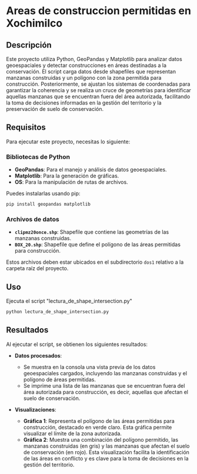 # Areas de construccion permitidas en Xochimilco

## Descripción
Este proyecto utiliza Python, GeoPandas y Matplotlib para analizar datos geoespaciales y detectar construcciones en áreas destinadas a la conservación. El script carga datos desde shapefiles que representan manzanas construidas y un polígono con la zona permitida para construcción. Posteriormente, se ajustan los sistemas de coordenadas para garantizar la coherencia y se realiza un cruce de geometrías para identificar aquellas manzanas que se encuentran fuera del área autorizada, facilitando la toma de decisiones informadas en la gestión del territorio y la preservación de suelo de conservación.

## Requisitos

Para ejecutar este proyecto, necesitas lo siguiente:

### Bibliotecas de Python
- **GeoPandas**: Para el manejo y análisis de datos geoespaciales.
- **Matplotlib**: Para la generación de gráficas.
- **OS**: Para la manipulación de rutas de archivos.

Puedes instalarlas usando pip:
```bash
pip install geopandas matplotlib
```


### Archivos de datos
- **`clipmz20once.shp`**: Shapefile que contiene las geometrías de las manzanas construidas.
- **`BOX_20.shp`**: Shapefile que define el polígono de las áreas permitidas para construcción.

Estos archivos deben estar ubicados en el subdirectorio `dos1` relativo a la carpeta raíz del proyecto.

## Uso
Ejecuta el script "lectura_de_shape_intersection.py"
```bash
python lectura_de_shape_intersection.py
```
## Resultados

Al ejecutar el script, se obtienen los siguientes resultados:

- **Datos procesados**:  
  - Se muestra en la consola una vista previa de los datos geoespaciales cargados, incluyendo las manzanas construidas y el polígono de áreas permitidas.  
  - Se imprime una lista de las manzanas que se encuentran fuera del área autorizada para construcción, es decir, aquellas que afectan el suelo de conservación.  

- **Visualizaciones**:  
  - **Gráfica 1**: Representa el polígono de las áreas permitidas para construcción, destacado en verde claro. Esta gráfica permite visualizar el límite de la zona autorizada.  
  - **Gráfica 2**: Muestra una combinación del polígono permitido, las manzanas construidas (en gris) y las manzanas que afectan el suelo de conservación (en rojo). Esta visualización facilita la identificación de las áreas en conflicto y es clave para la toma de decisiones en la gestión del territorio.
